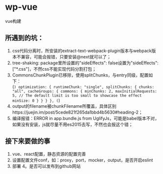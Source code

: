 # wp-vue
vue构建

## 所遇到的坑：
1. css代码分离时，所安装的extract-text-webpack-plugin版本与webpack版本不兼容，可能会报错，只要安装@next就可以了；<br/>
2. tree-shaking: package里所设置的"sideEffects": false设置为"sideEffects": ["*.css"]，不然css不能实现代码分割打包；<br/>
3. CommonsChunkPlugin已移除，使用splitChunks，与entry同级，配置如下：<br/>
(```)
    optimization: {
        runtimeChunk: "single",
        splitChunks: {
            chunks: "all",
            cacheGroups: {
                commons: {
                    minChunks: 2,
					maxInitialRequests: 5, // The default limit is too small to showcase the effect
					minSize: 0
                }
            }
        }
    },
(```)
4. output的filename被chunkFilename所覆盖，具体区别https://juejin.im/post/5cede821f265da1bbd4b5630#heading-2；<br/>
5. 编译报错：ERROR in app.bundle.js from UglifyJs，可能是babel版本不对，如果没有安装，js就尽量不用es2015去写，不然也会报这个错；<br/>



## 接下来要做的事
1. vue、react配置，静态资源的配置完善
2. 设置配置文件conf，如：proxy，port，mocker，output，是否开启eslint
3. 部署
4。是否可以发布到github网站
